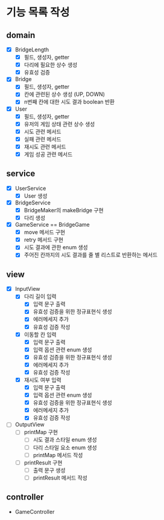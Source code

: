# 기능 목록 작성

## domain
- [x] BridgeLength
    - [x] 필드, 생성자, getter
    - [x] 다리에 필요한 상수 생성
    - [x] 유효성 검증
- [x] Bridge
    - [x] 필드, 생성자, getter
    - [x] 칸에 관련된 상수 생성 (UP, DOWN)
    - [x] n번째 칸에 대한 시도 결과 boolean 반환
- [x] User
    - [x] 필드, 생성자, getter
    - [x] 유저의 게임 상태 관련 상수 생성
    - [x] 시도 관련 메서드
    - [x] 실패 관련 메서드
    - [x] 재시도 관련 메서드
    - [x] 게임 성공 관련 메서드

## service
- [x] UserService
    - [x] User 생성
- [x] BridgeService
    - [x] BridgeMaker의 makeBridge 구현
    - [x] 다리 생성
- [x] GameService == BridgeGame
    - [x] move 메서드 구현
    - [x] retry 메서드 구현
    - [x] 시도 결과에 관한 enum 생성
    - [x] 주어진 칸까지의 시도 결과를 줄 별 리스트로 반환하는 메서드

## view
- [x] InputView
    - [x] 다리 길이 입력
        - [x] 입력 문구 출력
        - [x] 유효성 검증을 위한 정규표현식 생성
        - [x] 에러메세지 추가
        - [x] 유효성 검증 작성
    - [x] 이동할 칸 입력
        - [x] 입력 문구 출력
        - [x] 입력 옵션 관련 enum 생성
        - [x] 유효성 검증을 위한 정규표현식 생성
        - [x] 에러메세지 추가
        - [x] 유효성 검증 작성
    - [x] 재시도 여부 입력
        - [x] 입력 문구 출력
        - [x] 입력 옵션 관련 enum 생성
        - [x] 유효성 검증을 위한 정규표현식 생성
        - [x] 에러메세지 추가
        - [x] 유효성 검증 작성
- [ ] OutputView
    - [ ] printMap 구현
        - [ ] 시도 결과 스타일 enum 생성
        - [ ] 다리 스타일 요소 enum 생성
        - [ ] printMap 메서드 작성
    - [ ] printResult 구현
        - [ ] 출력 문구 생성
        - [ ] printResult 메서드 작성

## controller
- GameController